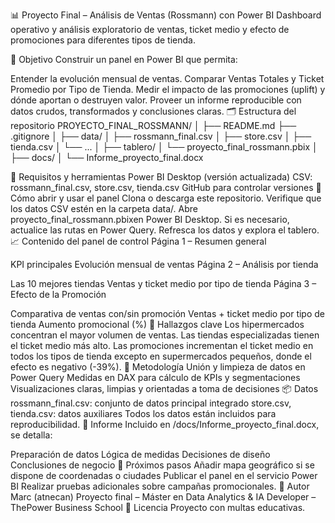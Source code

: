 📊 Proyecto Final – Análisis de Ventas (Rossmann) con Power BI
Dashboard operativo y análisis exploratorio de ventas, ticket medio y efecto de promociones para diferentes tipos de tienda.

🧭 Objetivo
Construir un panel en Power BI que permita:

Entender la evolución mensual de ventas.
Comparar Ventas Totales y Ticket Promedio por Tipo de Tienda.
Medir el impacto de las promociones (uplift) y dónde aportan o destruyen valor.
Proveer un informe reproducible con datos crudos, transformados y conclusiones claras.
🗂️ Estructura del repositorio
PROYECTO_FINAL_ROSSMANN/ │ ├── README.md ├── .gitignore │ ├── data/ │ ├── rossmann_final.csv │ ├── store.csv │ ├── tienda.csv │ └── ... │ ├── tablero/ │ └── proyecto_final_rossmann.pbix │ ├── docs/ │ └── Informe_proyecto_final.docx

🧰 Requisitos y herramientas
Power BI Desktop (versión actualizada)
CSV: rossmann_final.csv, store.csv, tienda.csv
GitHub para controlar versiones
🚀 Cómo abrir y usar el panel
Clona o descarga este repositorio.
Verifique que los datos CSV estén en la carpeta data/.
Abre proyecto_final_rossmann.pbixen Power BI Desktop.
Si es necesario, actualice las rutas en Power Query.
Refresca los datos y explora el tablero.
📈 Contenido del panel de control
Página 1 – Resumen general

KPI principales
Evolución mensual de ventas
Página 2 – Análisis por tienda

Las 10 mejores tiendas
Ventas y ticket medio por tipo de tienda
Página 3 – Efecto de la Promoción

Comparativa de ventas con/sin promoción
Ventas + ticket medio por tipo de tienda
Aumento promocional (%)
🔎 Hallazgos clave
Los hipermercados concentran el mayor volumen de ventas.
Las tiendas especializadas tienen el ticket medio más alto.
Las promociones incrementan el ticket medio en todos los tipos de tienda excepto en supermercados pequeños, donde el efecto es negativo (-39%).
🧪 Metodología
Unión y limpieza de datos en Power Query
Medidas en DAX para cálculo de KPIs y segmentaciones
Visualizaciones claras, limpias y orientadas a toma de decisiones
📦 Datos
rossmann_final.csv: conjunto de datos principal integrado
store.csv, tienda.csv: datos auxiliares
Todos los datos están incluidos para reproducibilidad.
📄 Informe
Incluido en /docs/Informe_proyecto_final.docx, se detalla:

Preparación de datos
Lógica de medidas
Decisiones de diseño
Conclusiones de negocio
🔧 Próximos pasos
Añadir mapa geográfico si se dispone de coordenadas o ciudades
Publicar el panel en el servicio Power BI
Realizar pruebas adicionales sobre campañas promocionales.
👤 Autor
Marc (atnecan)
Proyecto final – Máster en Data Analytics & IA Developer – ThePower Business School
📝 Licencia
Proyecto con multas educativas.

